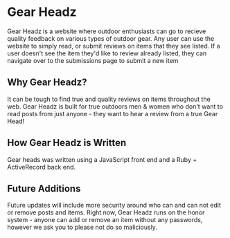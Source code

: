 # Gear Headz
Gear Headz is a website where outdoor enthusiasts can go to recieve quality feedback on various types of outdoor gear. Any user can use the website to simply read, or submit reviews on items that they see listed. If a user doesn't see the item they'd like to review already listed, they can navigate over to the submissions page to submit a new item

## Why Gear Headz?
It can be tough to find true and quality reviews on items throughout the web. Gear Headz is built for true outdoors men & women who don't want to read posts from just anyone - they want to hear a review from a true Gear Head!

## How Gear Headz is Written
Gear heads was written using a JavaScript front end and a Ruby + ActiveRecord back end.

## Future Additions
Future updates will include more security around who can and can not edit or remove posts and items. Right now, Gear Headz runs on the honor system - anyone can add or remove an item without any passwords, however we ask you to please not do so maliciously. 



